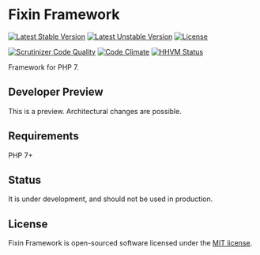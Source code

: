 # Fixin Framework

[![Latest Stable Version](https://poser.pugx.org/fixin/fixin/v/stable)](https://packagist.org/packages/fixin/fixin) 
[![Latest Unstable Version](https://poser.pugx.org/fixin/fixin/v/unstable)](https://packagist.org/packages/fixin/fixin)
[![License](https://poser.pugx.org/fixin/fixin/license)](https://packagist.org/packages/fixin/fixin)

[![Scrutinizer Code Quality](https://scrutinizer-ci.com/g/fixin/Fixin/badges/quality-score.png?b=master)](https://scrutinizer-ci.com/g/fixin/Fixin/?branch=master)
[![Code Climate](https://codeclimate.com/github/fixin/Fixin/badges/gpa.svg)](https://codeclimate.com/github/fixin/Fixin)
[![HHVM Status](http://hhvm.h4cc.de/badge/fixin/fixin.svg?style=flat)](http://hhvm.h4cc.de/package/fixin/fixin)

Framework for PHP 7.

## Developer Preview

This is a preview. Architectural changes are possible.

## Requirements

PHP 7+

## Status

It is under development, and should not be used in production.

## License

Fixin Framework is open-sourced software licensed under the [MIT license](http://opensource.org/licenses/MIT).
